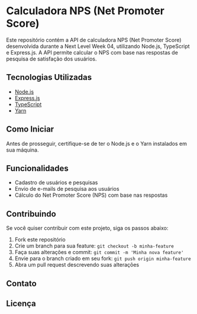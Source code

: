 # Calculadora NPS (Net Promoter Score)

Este repositório contém a API de calculadora NPS (Net Promoter Score) desenvolvida durante a Next Level Week 04, utilizando Node.js, TypeScript e Express.js. A API permite calcular o NPS com base nas respostas de pesquisa de satisfação dos usuários.

## Tecnologias Utilizadas

- [Node.js](https://nodejs.org/)
- [Express.js](https://expressjs.com/)
- [TypeScript](https://www.typescriptlang.org/)
- [Yarn](https://yarnpkg.com/)

## Como Iniciar

Antes de prosseguir, certifique-se de ter o Node.js e o Yarn instalados em sua máquina.

## Funcionalidades

- Cadastro de usuários e pesquisas
- Envio de e-mails de pesquisa aos usuários
- Cálculo do Net Promoter Score (NPS) com base nas respostas

## Contribuindo

Se você quiser contribuir com este projeto, siga os passos abaixo:

1. Fork este repositório
2. Crie um branch para sua feature: `git checkout -b minha-feature`
3. Faça suas alterações e commit: `git commit -m 'Minha nova feature'`
4. Envie para o branch criado em seu fork: `git push origin minha-feature`
5. Abra um pull request descrevendo suas alterações

## Contato

## Licença
